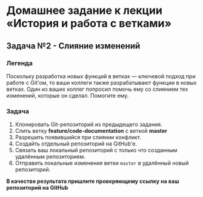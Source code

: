 # Домашнее задание к лекции «История и работа с ветками»
## Задача №2 - Слияние изменений
### Легенда
Поскольку разработка новых функций в ветках — ключевой подход при работе с Git'ом, то ваши коллеги также разрабатывают функции в новых ветках. Один из ваших коллег попросил помочь ему со слиянием тех изменений, которые он сделал. Помогите ему.

### Задача
1. Клонировать Git-репозиторий из предыдещего задания.
1. Слить ветку **feature/code-documentation** с веткой **master** 
1. Разрешить появившийся при слиянии конфликт.
1. Создайть отдельный репозиторий на GitHub'е.
1. Связать ваш локальный репозиторий с только что созданным удалённым репозиторием.
1. Отправить локальные изменения ветки `master` в удалённый новый репозиторий.

**В качестве результата пришлите проверяющему ссылку на ваш репозиторий на GitHub**

